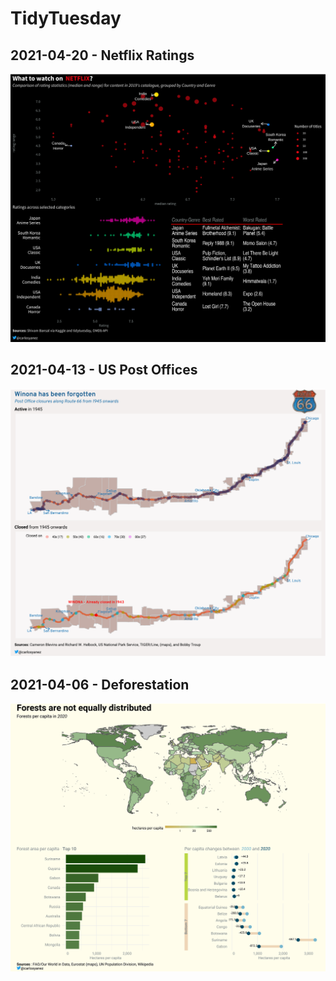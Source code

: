 
# TidyTuesday  

## 2021-04-20 - Netflix Ratings
![](2021-04-20/netflix_categories.png)

## 2021-04-13 - US Post Offices
![](2021-04-13/post_office_route66.png)

## 2021-04-06 - Deforestation
![](2021-04-06/deforestation.png)
